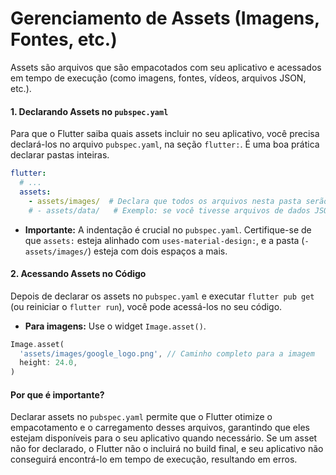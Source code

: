 # Gerenciamento de Assets (Imagens, Fontes, etc.)

Assets são arquivos que são empacotados com seu aplicativo e acessados em tempo de execução (como imagens, fontes, vídeos, arquivos JSON, etc.).

#### 1. Declarando Assets no `pubspec.yaml`

Para que o Flutter saiba quais assets incluir no seu aplicativo, você precisa declará-los no arquivo `pubspec.yaml`, na seção `flutter:`. É uma boa prática declarar pastas inteiras.

```yaml
flutter:
  # ...
  assets:
    - assets/images/  # Declara que todos os arquivos nesta pasta serão assets
    # - assets/data/   # Exemplo: se você tivesse arquivos de dados JSON aqui
```

- **Importante:** A indentação é crucial no `pubspec.yaml`. Certifique-se de que `assets:` esteja alinhado com `uses-material-design:`, e a pasta (`- assets/images/`) esteja com dois espaços a mais.

#### 2. Acessando Assets no Código

Depois de declarar os assets no `pubspec.yaml` e executar `flutter pub get` (ou reiniciar o `flutter run`), você pode acessá-los no seu código.

- **Para imagens:** Use o widget `Image.asset()`.

```dart
Image.asset(
  'assets/images/google_logo.png', // Caminho completo para a imagem
  height: 24.0,
)
```

#### Por que é importante?

Declarar assets no `pubspec.yaml` permite que o Flutter otimize o empacotamento e o carregamento desses arquivos, garantindo que eles estejam disponíveis para o seu aplicativo quando necessário. Se um asset não for declarado, o Flutter não o incluirá no build final, e seu aplicativo não conseguirá encontrá-lo em tempo de execução, resultando em erros.